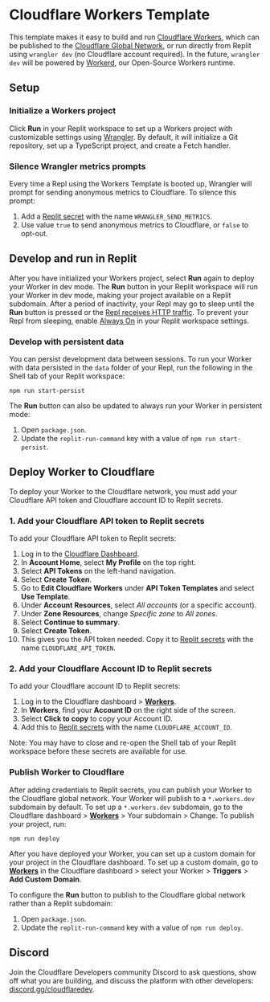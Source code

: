 # Cloudflare Workers Template

This template makes it easy to build and run [Cloudflare Workers](https://developers.cloudflare.com/workers/), which can be published to the [Cloudflare Global Network](https://www.cloudflare.com/network/), or run directly from Replit using `wrangler dev` (no Cloudflare account required). In the future, `wrangler dev` will be powered by [Workerd](https://github.com/cloudflare/workerd), our Open-Source Workers runtime.

## Setup

### Initialize a Workers project

Click **Run** in your Replit workspace to set up a Workers project with customizable settings using [Wrangler](https://developers.cloudflare.com/workers/wrangler/). By default, it will initialize a Git repository, set up a TypeScript project, and create a Fetch handler.

### Silence Wrangler metrics prompts

Every time a Repl using the Workers Template is booted up, Wrangler will prompt for sending anonymous metrics to Cloudflare. To silence this prompt:

1. Add a [Replit secret](https://docs.replit.com/programming-ide/storing-sensitive-information-environment-variables) with the name `WRANGLER_SEND_METRICS`.
2. Use value `true` to send anonymous metrics to Cloudflare, or `false` to opt-out.

## Develop and run in Replit

After you have initialized your Workers project, select **Run** again to deploy your Worker in dev mode. The **Run** button in your Replit workspace will run your Worker in dev mode, making your project available on a Replit subdomain. After a period of inactivity, your Repl may go to sleep until the **Run** button is pressed or the [Repl receives HTTP traffic](https://docs.replit.com/hosting/deploying-http-servers). To prevent your Repl from sleeping, enable [Always On](https://docs.replit.com/power-ups/always-on) in your Replit workspace settings.

### Develop with persistent data

You can persist development data between sessions. To run your Worker with data persisted in the `data` folder of your Repl, run the following in the Shell tab of your Replit workspace:

```shell
npm run start-persist
```

The **Run** button can also be updated to always run your Worker in persistent mode:

1. Open `package.json`.
2. Update the `replit-run-command` key with a value of `npm run start-persist`.

## Deploy Worker to Cloudflare

To deploy your Worker to the Cloudflare network, you must add your Cloudflare API token and Cloudflare account ID to Replit secrets.

### 1. Add your Cloudflare API token to Replit secrets

To add your Cloudflare API token to Replit secrets:

1. Log in to the [Cloudflare Dashboard](https://dash.cloudflare.com/).
2. In **Account Home**, select **My Profile** on the top right.
3. Select **API Tokens** on the left-hand navigation.
4. Select **Create Token**.
5. Go to **Edit Cloudflare Workers** under **API Token Templates** and select **Use Template**.
6. Under **Account Resources**, select _All accounts_ (or a specific account).
7. Under **Zone Resources**, change _Specific zone_ to _All zones_.
8. Select **Continue to summary**.
9. Select **Create Token**.
10. This gives you the API token needed. Copy it to [Replit secrets](https://docs.replit.com/programming-ide/storing-sensitive-information-environment-variables) with the name `CLOUDFLARE_API_TOKEN`.

### 2. Add your Cloudflare Account ID to Replit secrets

To add your Cloudflare account ID to Replit secrets:

1. Log in to the Cloudflare dashboard > [**Workers**](https://dash.cloudflare.com/?to=/:account/workers/overview).
2. In **Workers**, find your **Account ID** on the right side of the screen.
3. Select **Click to copy** to copy your Account ID.
4. Add this to [Replit secrets](https://docs.replit.com/programming-ide/storing-sensitive-information-environment-variables) with the name `CLOUDFLARE_ACCOUNT_ID`.

Note: You may have to close and re-open the Shell tab of your Replit workspace before these secrets are available for use.

### Publish Worker to Cloudflare

After adding credentials to Replit secrets, you can publish your Worker to the Cloudflare global network. Your Worker will publish to a `*.workers.dev` subdomain by default. To set up a `*.workers.dev` subdomain, go to the Cloudflare dashboard > [**Workers**](https://dash.cloudflare.com/?to=/:account/workers/overview) > Your subdomain > Change. To publish your project, run:

```shell
npm run deploy
```

After you have deployed your Worker, you can set up a custom domain for your project in the Cloudflare dashboard. To set up a custom domain, go to [**Workers**](https://dash.cloudflare.com/?to=/:account/workers/overview) in the Cloudflare dashboard > select your Worker > **Triggers** > **Add Custom Domain**.

To configure the **Run** button to publish to the Cloudflare global network rather than a Replit subdomain:

1. Open `package.json`.
2. Update the `replit-run-command` key with a value of `npm run deploy`.

## Discord

Join the Cloudflare Developers community Discord to ask questions, show off what you are building, and discuss the platform with other developers: [discord.gg/cloudflaredev](https://discord.gg/cloudflaredev).
